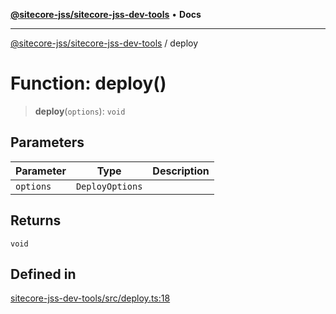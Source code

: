 [**@sitecore-jss/sitecore-jss-dev-tools**](../README.md) • **Docs**

***

[@sitecore-jss/sitecore-jss-dev-tools](../README.md) / deploy

# Function: deploy()

> **deploy**(`options`): `void`

## Parameters

| Parameter | Type | Description |
| ------ | ------ | ------ |
| `options` | `DeployOptions` |  |

## Returns

`void`

## Defined in

[sitecore-jss-dev-tools/src/deploy.ts:18](https://github.com/Sitecore/jss/blob/ae0d0d6db6f1c053f20f849b7fb170d97fae8446/packages/sitecore-jss-dev-tools/src/deploy.ts#L18)
